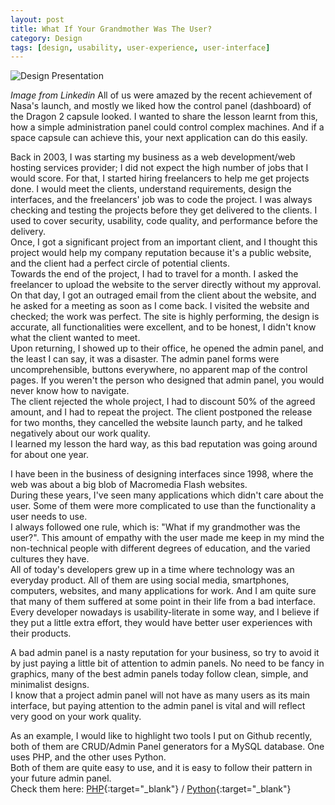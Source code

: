 ```yaml
---
layout: post
title: What If Your Grandmother Was The User?
category: Design
tags: [design, usability, user-experience, user-interface]
---
```

![Design Presentation]({{site.images_url}}2020/06/apollo-vs-dragon-dashboard.png)  

*Image from Linkedin*
All of us were amazed by the recent achievement of Nasa's launch, and mostly we liked how the control panel (dashboard) of the Dragon 2 capsule looked. I wanted to share the lesson learnt from this, how a simple administration panel could control complex machines. And if a space capsule can achieve this, your next application can do this easily.  

Back in 2003, I was starting my business as a web development/web hosting services provider; I did not expect the high number of jobs that I would score. For that, I started hiring freelancers to help me get projects done. I would meet the clients, understand requirements, design the interfaces, and the freelancers' job was to code the project. I was always checking and testing the projects before they get delivered to the clients. I used to cover security, usability, code quality, and performance before the delivery.  
Once, I got a significant project from an important client, and I thought this project would help my company reputation because it's a public website, and the client had a perfect circle of potential clients.  
Towards the end of the project, I had to travel for a month. I asked the freelancer to upload the website to the server directly without my approval.  
On that day, I got an outraged email from the client about the website, and he asked for a meeting as soon as I come back. I visited the website and checked; the work was perfect. The site is highly performing, the design is accurate, all functionalities were excellent, and to be honest, I didn't know what the client wanted to meet.  
Upon returning, I showed up to their office, he opened the admin panel, and the least I can say, it was a disaster.
The admin panel forms were uncomprehensible, buttons everywhere, no apparent map of the control pages. If you weren't the person who designed that admin panel, you would never know how to navigate.  
The client rejected the whole project, I had to discount 50% of the agreed amount, and I had to repeat the project. The client postponed the release for two months, they cancelled the website launch party, and he talked negatively about our work quality.  
I learned my lesson the hard way, as this bad reputation was going around for about one year.  

I have been in the business of designing interfaces since 1998, where the web was about a big blob of Macromedia Flash websites.  
During these years, I've seen many applications which didn't care about the user. Some of them were more complicated to use than the functionality a user needs to use.  
I always followed one rule, which is: "What if my grandmother was the user?". This amount of empathy with the user made me keep in my mind the non-technical people with different degrees of education, and the varied cultures they have.  
All of today's developers grew up in a time where technology was an everyday product. All of them are using social media, smartphones, computers, websites, and many applications for work. And I am quite sure that many of them suffered at some point in their life from a bad interface. Every developer nowadays is usability-literate in some way, and I believe if they put a little extra effort, they would have better user experiences with their products.  

A bad admin panel is a nasty reputation for your business, so try to avoid it by just paying a little bit of attention to admin panels. No need to be fancy in graphics, many of the best admin panels today follow clean, simple, and minimalist designs.  
I know that a project admin panel will not have as many users as its main interface, but paying attention to the admin panel is vital and will reflect very good on your work quality.  

As an example, I would like to highlight two tools I put on Github recently, both of them are CRUD/Admin Panel generators for a MySQL database. One uses PHP, and the other uses Python.  
Both of them are quite easy to use, and it is easy to follow their pattern in your future admin panel.  
Check them here:
[PHP](http://www.hmz.ie/php-mysql-admin-panel-generator/){:target="_blank"} / 
[Python](http://www.hmz.ie/python-mysql-admin-panel-generator/){:target="_blank"}  
